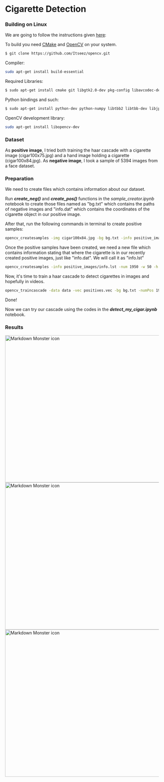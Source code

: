 # Cigarette Detection

### Building on Linux
We are going to follow the instructions given [here](https://pythonprogramming.net/haar-cascade-object-detection-python-opencv-tutorial/):

To build you need [CMake](http://www.cmake.org/) and [OpenCV](http://opencv.org/) on your system.
```bash
$ git clone https://github.com/Itseez/opencv.git
```
Compiler: 
```bash
sudo apt-get install build-essential
```
Required Libraries:
```bash
$ sudo apt-get install cmake git libgtk2.0-dev pkg-config libavcodec-dev libavformat-dev libswscale-dev
```
Python bindings and such: 
```bash
$ sudo apt-get install python-dev python-numpy libtbb2 libtbb-dev libjpeg-dev libpng-dev libtiff-dev libjasper-dev libdc1394-22-dev
```
OpenCV development library:
```bash
sudo apt-get install libopencv-dev
```

### Dataset
As **positive image**, I tried both training the haar cascade with a cigarette image (cigar100x75.jpg) and a hand image holding a cigarette (cigar100x84.jpg).
As **negative image**, I took a sample of 5394 images from a face dataset.

### Preparation
We need to create files which contains information about our dataset. 

Run ***create_neg()*** and ***create_pos()*** functions in the *sample_creator.ipynb* notebook to create those files named as "bg.txt" which contains the paths of negative images and "info.dat" which contains the coordinates of the cigarette object in our positive image.

After that, run the following commands in terminal to create positive samples:
```bash
opencv_createsamples -img cigar100x84.jpg -bg bg.txt -info positive_images/info.lst -pngout positive_images -maxxangle 0.5 -maxyangle 0.5 -maxzangle 0.5 -num 1950
```
Once the positive samples have been created, we need a new file which contains information stating that where the cigarette is in our recently created positive images, just like "info.dat". We will call it as "info.lst"
```bash
opencv_createsamples -info positive_images/info.lst -num 1950 -w 50 -h 40 -vec positives.vec
```
Now, it's time to train a haar cascade to detect cigarettes in images and hopefully in videos.
```bash
opencv_traincascade -data data -vec positives.vec -bg bg.txt -numPos 1900 -numNeg 950 -numStages 6 -w 50 -h 40 
```
Done!

Now we can try our cascade using the codes in the ***detect_my_cigar.ipynb*** notebook.

### Results
<img src="https://user-images.githubusercontent.com/36932448/67939156-01081b80-fbe2-11e9-9cbf-91e728a518af.jpeg"
     alt="Markdown Monster icon" 
     width=720; height=480/>
<img src="https://user-images.githubusercontent.com/36932448/67939157-01081b80-fbe2-11e9-87d7-db891561edf8.jpeg"
     alt="Markdown Monster icon" 
     width=720; height=480/>
<img src="https://user-images.githubusercontent.com/36932448/67939159-01a0b200-fbe2-11e9-9099-53e60057db76.jpeg"
     alt="Markdown Monster icon" 
     width=720; height=480/>
